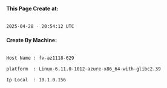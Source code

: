 
   
#### This Page Create at:

```bash

2025-04-28 - 20:54:12 UTC

```

#### Create By Machine:

```bash

Host Name : fv-az1118-629

platform  : Linux-6.11.0-1012-azure-x86_64-with-glibc2.39

Ip Local  : 10.1.0.156

```

